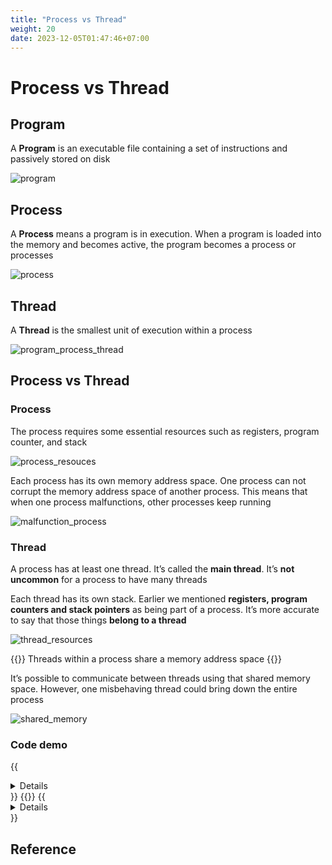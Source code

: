 ```yaml
---
title: "Process vs Thread"
weight: 20
date: 2023-12-05T01:47:46+07:00
---
```


# Process vs Thread

## Program

A **Program** is an executable file containing a set of instructions and passively stored on disk

![program](/research/process_vs_thread/program.png)

## Process

A **Process** means a program is in execution. When a program is loaded into the memory and becomes active, the program becomes a process or processes

![process](/research/process_vs_thread/process.png)

## Thread

A **Thread** is the smallest unit of execution within a process

![program_process_thread](/research/process_vs_thread/program_process_thread.png)

## Process vs Thread

### Process

The process requires some essential resources such as registers, program counter, and stack

![process_resouces](/research/process_vs_thread/process_resouces.png)

Each process has its own memory address space. One process can not corrupt the memory address space of another process. This means that when one process malfunctions, other processes keep running

![malfunction_process](/research/process_vs_thread/malfunction_process.png)

### Thread

A process has at least one thread. It’s called the **main thread**. It’s **not uncommon** for a process to have many threads

Each thread has its own stack. Earlier we mentioned **registers, program counters and stack pointers** as being part of a process. It’s more accurate to say that those things **belong to a thread**

![thread_resources](/research/process_vs_thread/thread_resources.png)

{{<hint info>}}
Threads within a process share a memory address space
{{</hint>}}

It’s possible to communicate between threads using that shared memory space.
However, one misbehaving thread could bring down the entire process

![shared_memory](/research/process_vs_thread/shared_memory.png)

### Code demo

{{<details title="When one **process** malfunctions, other processes keep running" >}}
**Nodejs**

```javascript
const cluster = require("cluster");

if (cluster.isMaster) {
  // Master process logic
  console.log("Master process", process.pid, "is running");

  const normalSlave = cluster.fork();
  const misbehavingSlave = cluster.fork();

  misbehavingSlave.send({ isNormal: false });
  normalSlave.send({ isNormal: true });

  setInterval(() => {
    console.log("Master process", process.pid, "is doing some work.");
  }, 300);
} else {
  // Slave process logic
  console.log("Slave process", process.pid, "is running");

  process.on("message", ({ isNormal }) => {
    if (isNormal) {
      setInterval(() => {
        console.log("Slave process", process.pid, "is doing some work.");
      }, 300);
    } else {
      setTimeout(() => {
        throw new Error("Slave process " + process.pid + " is corrupted!!!");
      }, 2000);
    }
  });
}
```

{{</details>}}
{{<nl>}}
{{<details title="One misbehaving **thread** could bring down the entire process">}}
**Nodejs**

```javascript
const { Worker } = require("worker_threads");

console.log("Process", process.pid, "starts");

// Create a misbehaving worker thread
const misbehavingWorker = new Worker(
  `
  const { threadId } = require('worker_threads');

  console.log('Thread', threadId, 'from process', process.pid, 'starts');
  
  // Intentionally cause an unhandled exception
  setTimeout(() => {
      throw new Error('Thread ' + threadId + ' is corrupted!!!');
  }, 2000);
  `,
  { eval: true }
);

// Create a normal worker thread
const normalWorker = new Worker(
  `
  const { threadId } = require('worker_threads');

  console.log('Thread', threadId, 'from process', process.pid, 'starts');

  // Simulate normal work
  setInterval(() => {
    console.log('Thread', threadId, 'is doing some work.');
  }, 300);
  `,
  { eval: true }
);
```

{{</details>}}

## Reference
